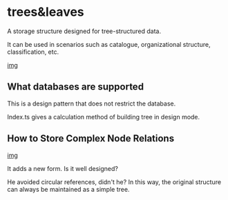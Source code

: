# trees&leaves

A storage structure designed for tree-structured data.

It can be used in scenarios such as catalogue, organizational structure, classification, etc.

[img](./trees&leaves.png)

## What databases are supported

This is a design pattern that does not restrict the database.

Index.ts gives a calculation method of building tree in design mode.

## How to Store Complex Node Relations

[img](./joint_trees&leaves.png)

It adds a new form. Is it well designed?

He avoided circular references, didn't he? In this way, the original structure can always be maintained as a simple tree.
